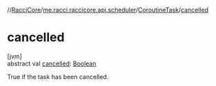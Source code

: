 //[RacciCore](../../../index.md)/[me.racci.raccicore.api.scheduler](../index.md)/[CoroutineTask](index.md)/[cancelled](cancelled.md)

# cancelled

[jvm]\
abstract val [cancelled](cancelled.md): [Boolean](https://kotlinlang.org/api/latest/jvm/stdlib/kotlin/-boolean/index.html)

True if the task has been cancelled.
